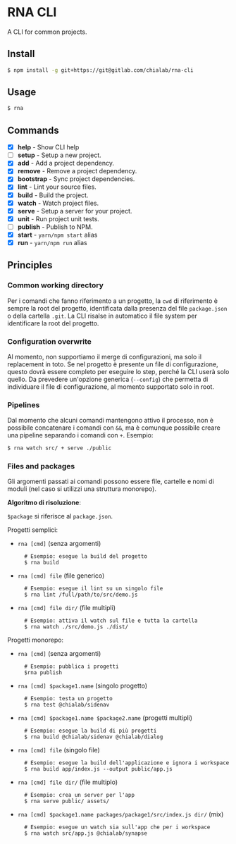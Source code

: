 # RNA CLI

A CLI for common projects.

## Install
```sh
$ npm install -g git+https://git@gitlab.com/chialab/rna-cli
```

## Usage
```sh
$ rna
```

## Commands

* [x] **help** - Show CLI help
* [ ] **setup** - Setup a new project.
* [x] **add** - Add a project dependency.
* [x] **remove** - Remove a project dependency.
* [x] **bootstrap** - Sync project dependencies.
* [x] **lint** - Lint your source files.
* [x] **build** - Build the project.
* [x] **watch** - Watch project files.
* [x] **serve** - Setup a server for your project.
* [x] **unit** - Run project unit tests.
* [ ] **publish** - Publish to NPM.
* [x] **start** - `yarn/npm start` alias
* [x] **run** - `yarn/npm run` alias

## Principles

### Common working directory

Per i comandi che fanno riferimento a un progetto, la `cwd` di riferimento è sempre la root del progetto, identificata dalla presenza del file `package.json` o della cartella `.git`.
La CLI risalse in automatico il file system per identificare la root del progetto.

### Configuration overwrite

Al momento, non supportiamo il merge di configurazioni, ma solo il replacement in toto. Se nel progetto è presente un file di configurazione, questo dovrà essere completo per eseguire lo step, perché la CLI userà solo quello.
Da prevedere un'opzione generica (`--config`) che permetta di individuare il file di configurazione, al momento supportato solo in root.

### Pipelines

Dal momento che alcuni comandi mantengono attivo il processo, non è possibile concatenare i comandi con `&&`, ma è comunque possibile creare una pipeline separando i comandi con `+`. Esempio:

```sh
$ rna watch src/ + serve ./public
```

### Files and packages
Gli argomenti passati ai comandi possono essere file, cartelle e nomi di moduli (nel caso si utilizzi una struttura monorepo).

**Algoritmo di risoluzione**:

`$package` si riferisce al `package.json`.

Progetti semplici:

* `rna [cmd]` (senza argomenti)

        # Esempio: esegue la build del progetto 
        $ rna build

* `rna [cmd] file` (file generico)

        # Esempio: esegue il lint su un singolo file
        $ rna lint /full/path/to/src/demo.js

* `rna [cmd] file dir/` (file multipli)

        # Esempio: attiva il watch sul file e tutta la cartella
        $ rna watch ./src/demo.js ./dist/


Progetti monorepo:

* `rna [cmd]` (senza argomenti)

        # Esempio: pubblica i progetti
        $rna publish

* `rna [cmd] $package1.name` (singolo progetto)

        # Esempio: testa un progetto
        $ rna test @chialab/sidenav

* `rna [cmd] $package1.name $package2.name` (progetti multipli)

        # Esempio: esegue la build di più progetti
        $ rna build @chialab/sidenav @chialab/dialog

* `rna [cmd] file` (singolo file)

        # Esempio: esegue la build dell'applicazione e ignora i workspace
        $ rna build app/index.js --output public/app.js

* `rna [cmd] file dir/` (file multiplo)

        # Esempio: crea un server per l'app
        $ rna serve public/ assets/

* `rna [cmd] $package1.name packages/package1/src/index.js dir/` (mix)

        # Esempio: esegue un watch sia sull'app che per i workspace
        $ rna watch src/app.js @chialab/synapse


